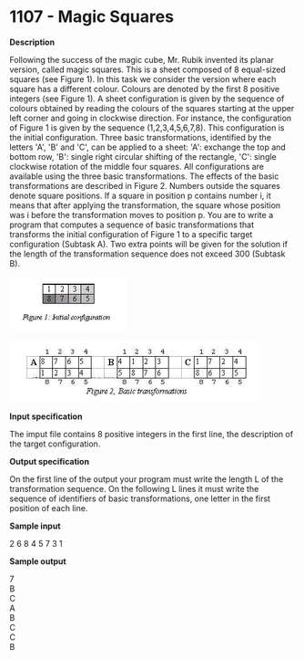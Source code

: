 # 1107 - Magic Squares

**Description**

Following the success of the magic cube, Mr. Rubik invented its planar version, called magic squares. This is a sheet composed of 8 equal-sized squares (see Figure 1). In this task we consider the version where each square has a different colour. Colours are denoted by the first 8 positive integers (see Figure 1). A sheet configuration is given by the sequence of colours obtained by reading the colours of the squares starting at the upper left corner and going in clockwise direction. For instance, the configuration of Figure 1 is given by the sequence (1,2,3,4,5,6,7,8). This configuration is the initial configuration. Three basic transformations, identified by the letters 'A', 'B' and 'C', can be applied to a sheet: 'A': exchange the top and bottom row, 'B': single right circular shifting of the rectangle, 'C': single clockwise rotation of the middle four squares. All configurations are available using the three basic transformations. The effects of the basic transformations are described in Figure 2. Numbers outside the squares denote square positions. If a square in position p contains number i, it means that after applying the transformation, the square whose position was i before the transformation moves to position p. You are to write a program that computes a sequence of basic transformations that transforms the initial configuration of Figure 1 to a specific target configuration (Subtask A). Two extra points will be given for the solution if the length of the transformation sequence does not exceed 300 (Subtask B).


![Image of Yaktocat](problem1107a.jpg)

![Image of Yaktocat](problem1107b.jpg)

**Input specification**

The imput file contains 8 positive integers in the first line, the description of the target configuration.

**Output specification**

On the first line of the output your program must write the length L of the transformation sequence. On the following L lines it must write the sequence of identifiers of basic transformations, one letter in the first position of each line.

**Sample input**

2 6 8 4 5 7 3 1

**Sample output**

7<br/>
B<br/>
C<br/>
A<br/>
B<br/>
C<br/>
C<br/>
B<br/>
